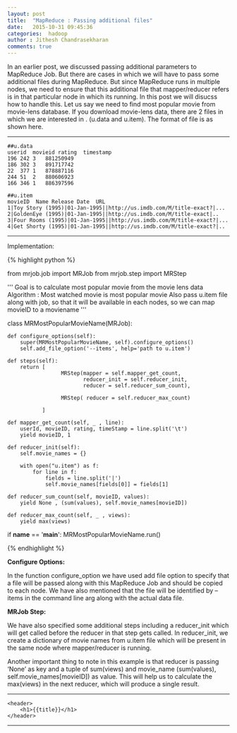 ```yaml
---
layout: post
title:  "MapReduce : Passing additional files"
date:   2015-10-31 09:45:36
categories:  hadoop
author : Jithesh Chandrasekharan
comments: true
---
```


In an earlier post, we discussed passing additional parameters to MapReduce Job. But there are cases in which we will have to pass some additional files during MapReduce. But since MapReduce runs in multiple nodes, we need to ensure that this additional file that mapper/reducer refers is in that particular node in which its running.  In this post we will disucss how to handle this. Let us say we need to find most popular movie from movie-lens database. If you download movie-lens data, there are 2 files in which we are interested in .  (u.data and u.item). The format of file is as shown here.

---------
``` 
##u.data
userid  movieid rating  timestamp 
196	242	3	881250949
186	302	3	891717742
22	377	1	878887116
244	51	2	880606923
166	346	1	886397596
 
##u.item
movieID  Name Release Date  URL
1|Toy Story (1995)|01-Jan-1995||http://us.imdb.com/M/title-exact?|...
2|GoldenEye (1995)|01-Jan-1995||http://us.imdb.com/M/title-exact|..
3|Four Rooms (1995)|01-Jan-1995||http://us.imdb.com/M/title-exact?|...
4|Get Shorty (1995)|01-Jan-1995||http://us.imdb.com/M/title-exact?|..

```
---------

Implementation:

{% highlight python %}

from mrjob.job import MRJob
from mrjob.step import MRStep

'''
    Goal is to calculate most popular movie from the movie lens data 
    Algorithm :  Most watched movie is most popular movie
    Also pass u.item file along with job, so that it will be available in
    each nodes, so we can map movieID to a moviename
'''

class MRMostPopularMovieName(MRJob):

    def configure_options(self):
        super(MRMostPopularMovieName, self).configure_options()
        self.add_file_option('--items', help='path to u.item') 

    def steps(self):
        return [
                     MRStep(mapper = self.mapper_get_count,
                            reducer_init = self.reducer_init,
                            reducer = self.reducer_sum_count),

                     MRStep( reducer = self.reducer_max_count)

               ]

    def mapper_get_count(self, _ , line):
        userId, movieID, rating, timeStamp = line.split('\t')
        yield movieID, 1

    def reducer_init(self):
        self.movie_names = {}

        with open("u.item") as f:
            for line in f:
                fields = line.split('|')
                self.movie_names[fields[0]] = fields[1]
    
    def reducer_sum_count(self, movieID, values):
        yield None , (sum(values), self.movie_names[movieID])
  
    def reducer_max_count(self, _ , views):
        yield max(views)

if __name__ == '__main__':
    MRMostPopularMovieName.run()

{% endhighlight %}

**Configure Options:**

In the function configure_option  we have used add file option to specify that a file will be passed along with this MapReduce Job and should be copied to each node.  We have also mentioned that the file will be identified by –items in the command line arg along with the actual data file.

**MRJob Step:**

We have also specified some additional steps including a reducer_init which will get called before the reducer in that step gets called. In reducer_init, we create a dictionary of movie names from u.item file which will be present in the same node where mapper/reducer is running.

Another important thing to note in this example is that reducer is passing ‘None’ as key and a tuple of  sum(views) and movie_name  (sum(values), self.movie_names[movieID]) as value. This  will help us to calculate the max(views) in the next reducer, which will produce a single result.

-------------------------------------------------------------------------------------

```
<header>
    <h1>{{title}}</h1>
</header>
```
--------------